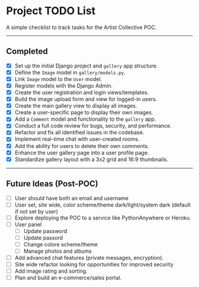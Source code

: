 # Project TODO List

A simple checklist to track tasks for the Artist Collective POC.

---

## Completed

- [x] Set up the initial Django project and `gallery` app structure.
- [x] Define the `Image` model in `gallery/models.py`.
- [x] Link `Image` model to the `User` model.
- [x] Register models with the Django Admin.
- [x] Create the user registration and login views/templates.
- [x] Build the image upload form and view for logged-in users.
- [x] Create the main gallery view to display all images.
- [x] Create a user-specific page to display their own images.
- [x] Add a `Comment` model and functionality to the `gallery` app.
- [x] Conduct a full code review for bugs, security, and performance.
- [x] Refactor and fix all identified issues in the codebase.
- [x] Implement real-time chat with user-created rooms.
- [x] Add the ability for users to delete their own comments.
- [x] Enhance the user gallery page into a user profile page.
- [x] Standardize gallery layout with a 3x2 grid and 16:9 thumbnails.

---

## Future Ideas (Post-POC)

- [ ] User should have both an email and username
- [ ] User set, site wide, color scheme/theme dark/light/system dark (default if not set by user)
- [ ] Explore deploying the POC to a service like PythonAnywhere or Heroku.
- [ ] User panel
  - [ ] Update password
  - [ ] Update passord
  - [ ] Change colore scheme/theme
  - [ ] Manage photos and albums
- [ ] Add advanced chat features (private messages, encryption).
- [ ] Site wide refactor looking for opportunities for improved security
- [ ] Add image rating and sorting.
- [ ] Plan and build an e-commerce/sales portal.
